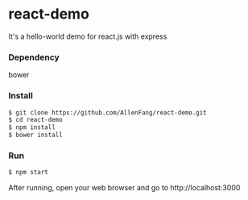 # react-demo
It's a hello-world demo for react.js with express

### Dependency
bower

### Install

```bash
$ git clone https://github.com/AllenFang/react-demo.git
$ cd react-demo
$ npm install
$ bower install
```

### Run
```bash
$ npm start
```
After running, open your web browser and go to http://localhost:3000 
